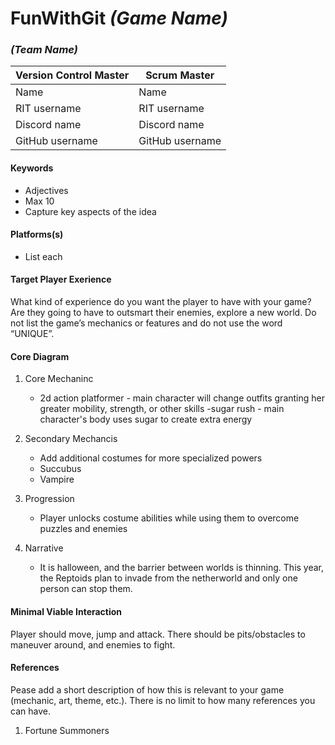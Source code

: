 # FunWithGit _(Game Name)_

### _(Team Name)_

| Version Control Master | Scrum Master    |
| ---------------------- | --------------- |
| Name                   | Name            |
| RIT username           | RIT username    |
| Discord name           | Discord name    |
| GitHub username        | GitHub username |

#### Keywords

-   Adjectives
-   Max 10
-   Capture key aspects of the idea

#### Platforms(s)

-   List each

#### Target Player Exerience

What kind of experience do you want the player to have with your game? Are they going to have to outsmart their enemies, explore a new world. Do not list the game’s mechanics or features and do not use the word “UNIQUE”.

#### Core Diagram

1.  Core Mechaninc

    -   2d action platformer - main character will change outfits granting her greater mobility, strength, or other skills
      -sugar rush - main character's body uses sugar to create extra energy

2.  Secondary Mechancis

    -   Add additional costumes for more specialized powers
    -   Succubus
    -   Vampire


3.  Progression

    -   Player unlocks costume abilities while using them to overcome puzzles and enemies

4.  Narrative

    -   It is halloween, and the barrier between worlds is thinning. This year, the Reptoids plan to invade from the netherworld and only one person can stop them.

#### Minimal Viable Interaction

Player should move, jump and attack. There should be pits/obstacles to maneuver around, and enemies to fight.

#### References

Pease add a short description of how this is relevant to your game (mechanic, art, theme, etc.). There is no limit to how many references you can have.

1. Fortune Summoners
